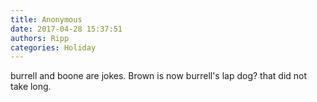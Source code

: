 ```yaml
---
title: Anonymous
date: 2017-04-28 15:37:51
authors: Ripp
categories: Holiday
---
```


 burrell and boone are jokes. Brown is now burrell's lap dog? that did not take long.